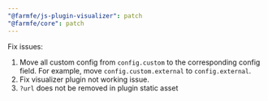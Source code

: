 ```yaml
---
"@farmfe/js-plugin-visualizer": patch
"@farmfe/core": patch
---
```


Fix issues:

1. Move all custom config from `config.custom` to the corresponding config field. For example, move `config.custom.external` to `config.external`.
2. Fix visualizer plugin not working issue.
3. `?url` does not be removed in plugin static asset
